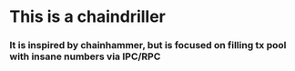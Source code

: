 # This is a chaindriller
### It is inspired by chainhammer, but is focused on filling tx pool with insane numbers via IPC/RPC

